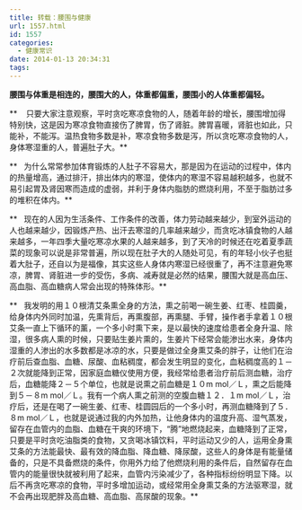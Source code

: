 ```yaml
---
title: 转载：腰围与健康
url: 1557.html
id: 1557
categories:
  - 健康常识
date: 2014-01-13 20:34:31
tags:
---
```


**腰围与体重是相连的，腰围大的人，体重都偏重，腰围小的人体重都偏轻。**  
  
  
  
**    只要大家注意观察，平时贪吃寒凉食物的人，随着年龄的增长，腰围增加得特别快，这是因为寒凉食物直接伤了脾胃，伤了肾脏。脾胃喜暖，肾脏也如此，只能补，不能泻。温热食物多数是补，寒凉食物多数是泻，所以贪吃寒凉食物的人，身体寒湿重的人，普遍肚子大。**  
  
  
  
**   为什么常常参加体育锻炼的人肚子不容易大，那是因为在运动的过程中，体内的热量增高，通过排汗，排出体内的寒湿，使体内的寒湿不容易越积越多，也就不易引起胃及肾因寒而造成的虚弱，并利于身体内脂肪的燃烧利用，不至于脂肪过多的堆积在体内。**  
  
  
  
**   现在的人因为生活条件、工作条件的改善，体力劳动越来越少，到室外运动的人也越来越少，因锻炼产热、出汗去寒湿的几率越来越少，而贪吃冰镇食物的人越来越多，一年四季大量吃寒凉水果的人越来越多，到了天冷的时候还在吃着夏季蔬菜的现象可以说是非常普遍，所以现在肚子大的人随处可见，有的年轻小伙子也挺着大肚子，还自以为是福像，其实这些人身体内寒湿已经很重了，再不注意避免寒凉，脾胃、肾脏进一步的受伤，多病、减寿就是必然的结果，腰围大就是高血压、高血脂、高血糖病人常会出现的特殊体形。**  
  
  
  
**   我发明的用１０根清艾条熏全身的方法，熏之前喝一碗生姜、红枣、桂圆羹，给身体内外同时加温，先熏背后，再熏腹部，再熏腿、手臂，操作者手拿着１０根艾条一直上下循环的薰，一个多小时熏下来，是以最快的速度给患者全身升温、除湿，很多病人熏的时候，只要贴生姜片熏的，生姜片下经常会能渗出水来，身体内湿重的人渗出的水多数都是冰凉的水，只要是做过全身熏艾条的胖子，让他们在治疗前后查血脂、血糖、尿酸、血粘稠度，都会发生明显的变化，血粘稠度高的１－２次就能降到正常，因家庭血糖仪使用方便，我经常给患者治疗前后测血糖，治疗后，血糖能降２－５个单位，也就是说熏之前血糖是１０m mol／Ｌ，熏之后能降到５－８m mol／Ｌ。我有一个病人熏之前测的空腹血糖１２．１m mol／Ｌ，治疗后，还是在喝了一碗生姜、红枣、桂圆园后的一个多小时，再测血糖降到了５．８m mol／Ｌ，也就是说通过我的内外加热，让他身体内的温度升高、湿气蒸发，留存在血管内的血脂、血糖在干爽的环境下，“腾”地燃烧起来，血糖降到了正常，只要是平时贪吃油脂类的食物，又贪喝冰镇饮料，平时运动又少的人，运用全身熏艾条的方法能最快、最有效的降血脂、降血糖、降尿酸，这些人的身体是有能量储备的，只是不具备燃烧的条件，你用外力给了他燃烧利用的条件后，自然留存在血管内的能量很快就被利用了起来，血管内污染减少了，各种指标纷纷明显下降。以后不再贪吃寒凉的食物，平时多增加运动，或经常用全身熏艾条的方法驱寒湿，就不会再出现肥胖及高血糖、高血脂、高尿酸的现象。**